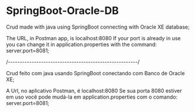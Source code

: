 # SpringBoot-Oracle-DB

Crud made with java using SpringBoot connecting with Oracle XE database;

The URL, in Postman app, is localhost:8080 If your port is already in use you can change it in application.properties with the command: server.port=8081;

/-------------------------------------------------------/

Crud feito com java usando SpringBoot conectando com Banco de Oracle XE;

A Url, no aplicativo Postman, é localhost:8080 Se sua porta 8080 estiver em uso você pode mudá-la em application.properties com o comando: server.port=8081;
